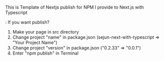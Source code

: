 This is Template of Nextjs publish for NPM
I provide to Next.js with Typescript

: If you want publish?
  1. Make your page in src directory
  2. Change project "name" in package.json (sejun-next-with-typescript => "Your Project Name")
  3. Change project "version" in package.json ("0.2.33" => "0.0.1")
  4. Enter "npm publish" in Terminal
